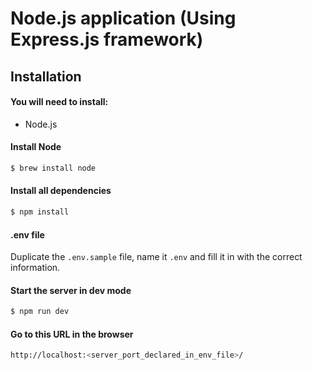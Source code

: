 # Node.js application (Using Express.js framework)

## Installation

#### You will need to install:

- Node.js

#### Install Node

```sh
$ brew install node
```

#### Install all dependencies

```sh
$ npm install
```

#### .env file

Duplicate the `.env.sample` file, name it `.env` and fill it in with the correct information.

#### Start the server in dev mode

```sh
$ npm run dev
```

#### Go to this URL in the browser

```sh
http://localhost:<server_port_declared_in_env_file>/
```

